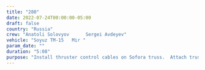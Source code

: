 ```yaml
---
title: "280"
date: 2022-07-24T00:00:00-05:00
draft: false
country: "Russia"
crew: "Anatoli Solovyov      Sergei Avdeyev"
vehicle: "Soyuz TM-15   Mir "
param_date: ""
duration: "5:08"
purpose: "Install thruster control cables on Sofora truss.  Attach truss to thruster box mounted on Progress"
---
```

